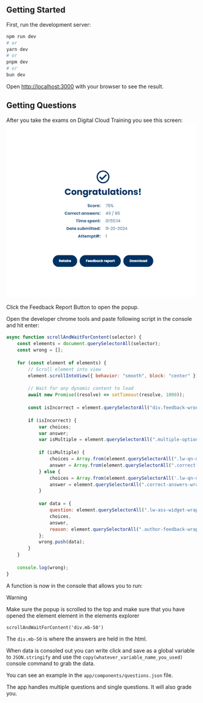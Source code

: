 ## Getting Started

First, run the development server:

```bash
npm run dev
# or
yarn dev
# or
pnpm dev
# or
bun dev
```

Open [http://localhost:3000](http://localhost:3000) with your browser to see the result.

## Getting Questions

After you take the exams on Digital Cloud Training you see this screen:
![alt text](image.png)

Click the Feedback Report Button to open the popup.

Open the developer chrome tools and paste following script in the console and hit enter:
```js
async function scrollAndWaitForContent(selector) {
    const elements = document.querySelectorAll(selector);
    const wrong = [];

    for (const element of elements) {
        // Scroll element into view
        element.scrollIntoView({ behavior: "smooth", block: "center" });

        // Wait for any dynamic content to load
        await new Promise((resolve) => setTimeout(resolve, 1000));

        const isIncorrect = element.querySelectorAll("div.feedback-wrong-answer").length > 0;

        if (isIncorrect) {
            var choices;
            var answer;
            var isMultiple = element.querySelectorAll(".multiple-options-correctness-column").length > 0; 

            if (isMultiple) {
                choices = Array.from(element.querySelectorAll(".lw-qn-mc-options .right-col")[0].children).map((el) => el.textContent.trim());
                answer = Array.from(element.querySelectorAll(".correct-answers-wrapper .lw-ass-widget-wrapper")).map((el) => el.textContent.trim());
            } else {
                choices = Array.from(element.querySelectorAll('.lw-qn-mc-options')[0].children).map(el => el.textContent.trim());
                answer = element.querySelectorAll(".correct-answers-wrapper .lw-ass-widget-wrapper")[0].textContent.trim();
            }

            var data = {
                question: element.querySelectorAll(".lw-ass-widget-wrapper")[0].textContent.trim(),
                choices,
                answer,
                reason: element.querySelectorAll(".author-feedback-wrapper .learnworlds-main-text-small")[0].textContent.trim(),
            };
            wrong.push(data);
        }
    }

    console.log(wrong);
}

```
A function is now in the console that allows you to run:
> [!WARNING]
> Make sure the popup is scrolled to the top and make sure that you have opened the element element in the elements explorer
```
scrollAndWaitForContent('div.mb-50')
```
The ```div.mb-50``` is where the answers are held in the html.

When data is consoled out you can write click and save as a global variable to ```JSON.stringify``` and use the ```copy(whatever_variable_name_you_used)``` console command to grab the data.

You can see an example in the ```app/components/questions.json``` file.

The app handles multiple questions and single questions. It will also grade you.
